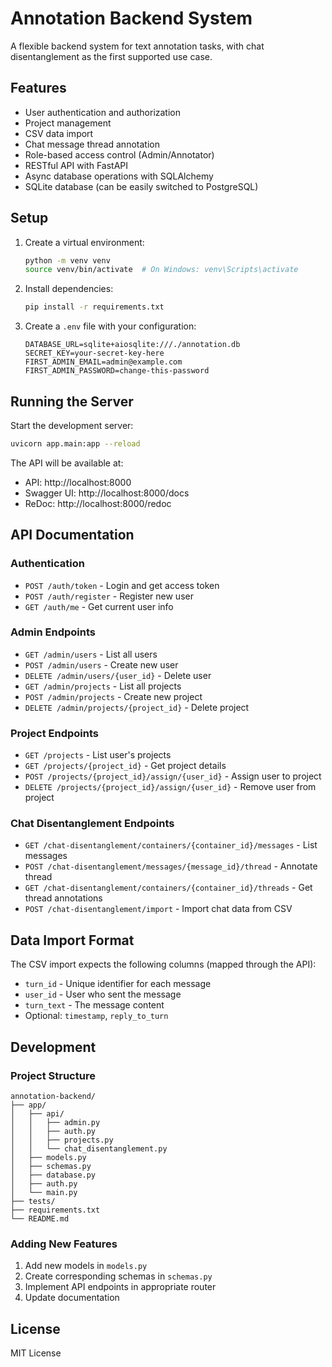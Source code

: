 # Annotation Backend System

A flexible backend system for text annotation tasks, with chat disentanglement as the first supported use case.

## Features

- User authentication and authorization
- Project management
- CSV data import
- Chat message thread annotation
- Role-based access control (Admin/Annotator)
- RESTful API with FastAPI
- Async database operations with SQLAlchemy
- SQLite database (can be easily switched to PostgreSQL)

## Setup

1. Create a virtual environment:
   ```bash
   python -m venv venv
   source venv/bin/activate  # On Windows: venv\Scripts\activate
   ```

2. Install dependencies:
   ```bash
   pip install -r requirements.txt
   ```

3. Create a `.env` file with your configuration:
   ```env
   DATABASE_URL=sqlite+aiosqlite:///./annotation.db
   SECRET_KEY=your-secret-key-here
   FIRST_ADMIN_EMAIL=admin@example.com
   FIRST_ADMIN_PASSWORD=change-this-password
   ```

## Running the Server

Start the development server:
```bash
uvicorn app.main:app --reload
```

The API will be available at:
- API: http://localhost:8000
- Swagger UI: http://localhost:8000/docs
- ReDoc: http://localhost:8000/redoc

## API Documentation

### Authentication

- `POST /auth/token` - Login and get access token
- `POST /auth/register` - Register new user
- `GET /auth/me` - Get current user info

### Admin Endpoints

- `GET /admin/users` - List all users
- `POST /admin/users` - Create new user
- `DELETE /admin/users/{user_id}` - Delete user
- `GET /admin/projects` - List all projects
- `POST /admin/projects` - Create new project
- `DELETE /admin/projects/{project_id}` - Delete project

### Project Endpoints

- `GET /projects` - List user's projects
- `GET /projects/{project_id}` - Get project details
- `POST /projects/{project_id}/assign/{user_id}` - Assign user to project
- `DELETE /projects/{project_id}/assign/{user_id}` - Remove user from project

### Chat Disentanglement Endpoints

- `GET /chat-disentanglement/containers/{container_id}/messages` - List messages
- `POST /chat-disentanglement/messages/{message_id}/thread` - Annotate thread
- `GET /chat-disentanglement/containers/{container_id}/threads` - Get thread annotations
- `POST /chat-disentanglement/import` - Import chat data from CSV

## Data Import Format

The CSV import expects the following columns (mapped through the API):
- `turn_id` - Unique identifier for each message
- `user_id` - User who sent the message
- `turn_text` - The message content
- Optional: `timestamp`, `reply_to_turn`

## Development

### Project Structure

```
annotation-backend/
├── app/
│   ├── api/
│   │   ├── admin.py
│   │   ├── auth.py
│   │   ├── projects.py
│   │   └── chat_disentanglement.py
│   ├── models.py
│   ├── schemas.py
│   ├── database.py
│   ├── auth.py
│   └── main.py
├── tests/
├── requirements.txt
└── README.md
```

### Adding New Features

1. Add new models in `models.py`
2. Create corresponding schemas in `schemas.py`
3. Implement API endpoints in appropriate router
4. Update documentation

## License

MIT License 